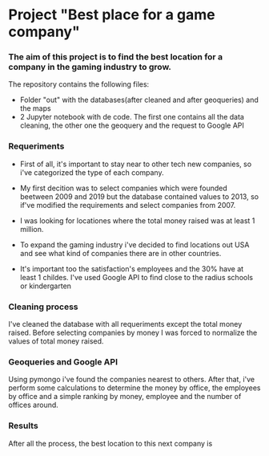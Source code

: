 # Project "Best place for a game company"

### The aim of this project is to find the best location for a company in the gaming industry to grow. 
The repository contains the following files:
  - Folder "out" with the databases(after cleaned and after geoqueries) and the maps
  - 2 Jupyter notebook with de code. The first one contains all the data cleaning, the other one the geoquery and the request to Google API
  
### Requeriments

- First of all, it's important to stay near to other tech new companies, so i've categorized the type of each company.

- My first decition was to select companies which were founded beetween 2009 and 2019 but the database contained values to 2013, so if've modified the requirements and select companies from 2007.

- I was looking for locationes where the total money raised was at least 1 million. 

- To expand the gaming industry i've decided to find locations out USA and see what kind of companies there are in other countries.

- It's important too the satisfaction's employees and the 30% have at least 1 childes. I've used Google API to find close to the radius schools or kindergarten

### Cleaning process

I've cleaned the database with all requeriments except the total money raised. Before selecting companies by money I was forced to normalize the values of total money raised. 

### Geoqueries and Google API

Using pymongo i've found the companies nearest to others. After that, i've perform some calculations to determine the money by office, the employees by office and a simple ranking by money, employee and the number of offices around.

### Results

After all the process, the best location to this next company is
